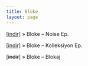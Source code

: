 ```yaml
---
title: Bloke
layout: page
---
```


<a href="https://cloud.mail.ru/public/cd281ef5adf5/Bloke%20-%20Noise%20E.P" target="_blank">[indir]</a>  »  Bloke &#8211; Noise Ep.

<a href="https://cloud.mail.ru/public/48e389d3bb52/Bloke%20-%20Kolleksiyon%20E.P" target="_blank">[indir]</a>  »  Bloke &#8211; Kolleksiyon Ep.

[<del>indir</del>]  »  Bloke &#8211; Blokaj